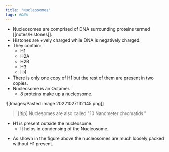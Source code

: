 ```yaml
---
title: "Nucleosomes"
tags: #DNA
---
```


- Nucleosomes are comprised of DNA surrounding proteins termed [[notes/Histones]].
- Histones are +vely charged while DNA is negatively charged.
-   They contain: 
	- H1
	- H2A
	- H2B
	- H3
	- H4
- There is only one copy of H1 but the rest of them are present in two copies.
- Nucleosome is an Octamer. 
	- 8 proteins make up a nucleosome.

![[Images/Pasted image 20221027132145.png]]

>[!tip]  Nuclesomes are also called "10 Nanometer chromatids."

- H1 is present  outside the nucleosome.
	- It helps in condensing of the Nucleosome.
+ As shown in the figure above the nucleosomes are much loosely packed without H1 present.
